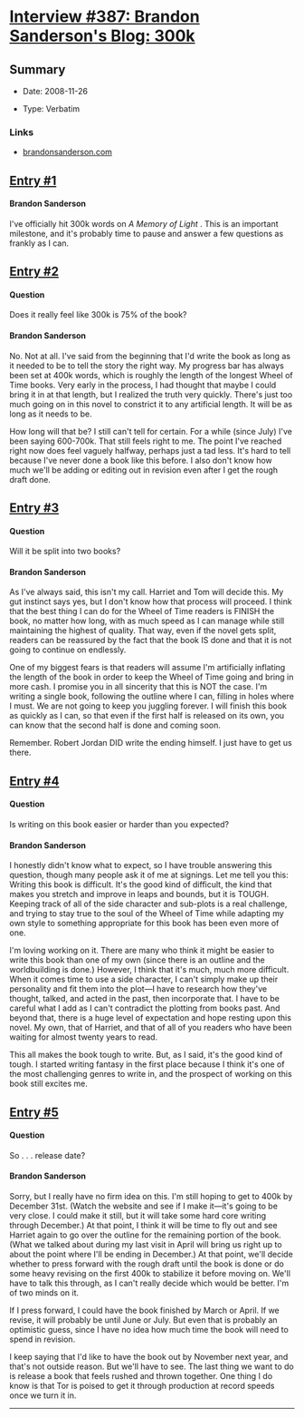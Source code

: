 # [Interview #387: Brandon Sanderson's Blog: 300k](https://www.theoryland.com/intvmain.php?i=387)

## Summary

- Date: 2008-11-26

- Type: Verbatim

### Links

- [brandonsanderson.com](http://www.brandonsanderson.com/blog/732/300k)


## [Entry #1](./t-387/1)

#### Brandon Sanderson

I've officially hit 300k words on
*A Memory of Light*
. This is an important milestone, and it's probably time to pause and answer a few questions as frankly as I can.

## [Entry #2](./t-387/2)

#### Question

Does it really feel like 300k is 75% of the book?

#### Brandon Sanderson

No. Not at all. I've said from the beginning that I'd write the book as long as it needed to be to tell the story the right way. My progress bar has always been set at 400k words, which is roughly the length of the longest Wheel of Time books. Very early in the process, I had thought that maybe I could bring it in at that length, but I realized the truth very quickly. There's just too much going on in this novel to constrict it to any artificial length. It will be as long as it needs to be.

How long will that be? I still can't tell for certain. For a while (since July) I've been saying 600-700k. That still feels right to me. The point I've reached right now does feel vaguely halfway, perhaps just a tad less. It's hard to tell because I've never done a book like this before. I also don't know how much we'll be adding or editing out in revision even after I get the rough draft done.

## [Entry #3](./t-387/3)

#### Question

Will it be split into two books?

#### Brandon Sanderson

As I've always said, this isn't my call. Harriet and Tom will decide this. My gut instinct says yes, but I don't know how that process will proceed. I think that the best thing I can do for the Wheel of Time readers is FINISH the book, no matter how long, with as much speed as I can manage while still maintaining the highest of quality. That way, even if the novel gets split, readers can be reassured by the fact that the book IS done and that it is not going to continue on endlessly.

One of my biggest fears is that readers will assume I'm artificially inflating the length of the book in order to keep the Wheel of Time going and bring in more cash. I promise you in all sincerity that this is NOT the case. I'm writing a single book, following the outline where I can, filling in holes where I must. We are not going to keep you juggling forever. I will finish this book as quickly as I can, so that even if the first half is released on its own, you can know that the second half is done and coming soon.

Remember. Robert Jordan DID write the ending himself. I just have to get us there.

## [Entry #4](./t-387/4)

#### Question

Is writing on this book easier or harder than you expected?

#### Brandon Sanderson

I honestly didn't know what to expect, so I have trouble answering this question, though many people ask it of me at signings. Let me tell you this: Writing this book is difficult. It's the good kind of difficult, the kind that makes you stretch and improve in leaps and bounds, but it is TOUGH. Keeping track of all of the side character and sub-plots is a real challenge, and trying to stay true to the soul of the Wheel of Time while adapting my own style to something appropriate for this book has been even more of one.

I'm loving working on it. There are many who think it might be easier to write this book than one of my own (since there is an outline and the worldbuilding is done.) However, I think that it's much, much more difficult. When it comes time to use a side character, I can't simply make up their personality and fit them into the plot—I have to research how they've thought, talked, and acted in the past, then incorporate that. I have to be careful what I add as I can't contradict the plotting from books past. And beyond that, there is a huge level of expectation and hope resting upon this novel. My own, that of Harriet, and that of all of you readers who have been waiting for almost twenty years to read.

This all makes the book tough to write. But, as I said, it's the good kind of tough. I started writing fantasy in the first place because I think it's one of the most challenging genres to write in, and the prospect of working on this book still excites me.

## [Entry #5](./t-387/5)

#### Question

So . . . release date?

#### Brandon Sanderson

Sorry, but I really have no firm idea on this. I'm still hoping to get to 400k by December 31st. (Watch the website and see if I make it—it's going to be very close. I could make it still, but it will take some hard core writing through December.) At that point, I think it will be time to fly out and see Harriet again to go over the outline for the remaining portion of the book. (What we talked about during my last visit in April will bring us right up to about the point where I'll be ending in December.) At that point, we'll decide whether to press forward with the rough draft until the book is done or do some heavy revising on the first 400k to stabilize it before moving on. We'll have to talk this through, as I can't really decide which would be better. I'm of two minds on it.

If I press forward, I could have the book finished by March or April. If we revise, it will probably be until June or July. But even that is probably an optimistic guess, since I have no idea how much time the book will need to spend in revision.

I keep saying that I'd like to have the book out by November next year, and that's not outside reason. But we'll have to see. The last thing we want to do is release a book that feels rushed and thrown together. One thing I do know is that Tor is poised to get it through production at record speeds once we turn it in.


---

